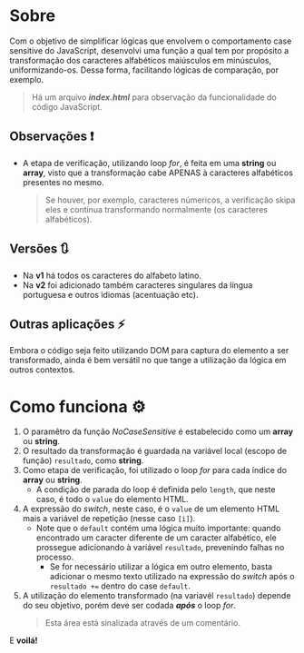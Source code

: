 # Sobre
Com o objetivo de simplificar lógicas que envolvem o comportamento case sensitive do JavaScript, desenvolvi uma função a qual tem por propósito a transformação dos caracteres alfabéticos maiúsculos em minúsculos, uniformizando-os. Dessa forma, facilitando lógicas de comparação, por exemplo.  
> Há um arquivo ***index.html*** para observação da funcionalidade do código JavaScript.

## Observações ❗
- A etapa de verificação, utilizando loop *for*, é feita em uma **string** ou **array**, visto que a transformação cabe APENAS à caracteres alfabéticos presentes no mesmo.  
    > Se houver, por exemplo, caracteres númericos, a verificação skipa eles e continua transformando normalmente (os caracteres alfabéticos).  

## Versões 🔃
- Na **v1** há todos os caracteres do alfabeto latino.  
- Na **v2** foi adicionado também caracteres singulares da língua portuguesa e outros idiomas (acentuação etc).  

## Outras aplicações ⚡
Embora o código seja feito utilizando DOM para captura do elemento a ser transformado, ainda é bem versátil no que tange a utilização da lógica em outros contextos.  

# Como funciona ⚙
1. O paramêtro da função *NoCaseSensitive* é estabelecido como um **array** ou **string**.  
2. O resultado da transformação é guardada na variável local (escopo de função) `resultado`, como **string**.  
3. Como etapa de verificação, foi utilizado o loop *for* para cada índice do **array** ou **string**.  
    - A condição de parada do loop é definida pelo `length`, que neste caso, é todo o `value` do elemento HTML.  
4. A expressão do *switch*, neste caso, é o `value` de um elemento HTML mais a variável de repetição (nesse caso `[i]`).
    - Note que o `default` contém uma lógica muito importante: quando encontrado um caracter diferente de um caracter alfabético, ele prossegue adicionando à variável `resultado`, prevenindo falhas no processo.
        - Se for necessário utilizar a lógica em outro elemento, basta adicionar o mesmo texto utilizado na expressão do *switch* após o `resultado +=` dentro do case `default`.
5. A utilização do elemento transformado (na variavél `resultado`) depende do seu objetivo, porém deve ser codada ***após*** o loop *for*.
    > Esta área está sinalizada através de um comentário.

E **voilá!**
